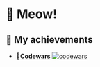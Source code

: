 # 🐾 Meow! 

## 🌟 My achievements 
- **[🧶Codewars](https://www.codewars.com/users/levYatsishin)** [![codewars](https://www.codewars.com/users/levYatsishin/badges/small)](https://www.codewars.com/users/levYatsishin)
